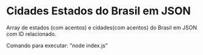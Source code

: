 # Cidades Estados do Brasil em JSON

Array de estados (com acentos) e cidades(com acentos) do Brasil em JSON com ID relacionado.

Comando para executar: "node index.js"
